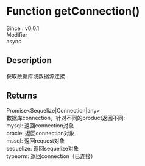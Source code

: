 # Function getConnection()
<font class="since">Since : v0.0.1</font>  
Modifier  
<font class="modifier">async</font>  
## Description
获取数据库或数据源连接  
## Returns
<font class='datatype'>Promise&lt;Sequelize|Connection|any&gt;</font>  
数据库connection，针对不同的product返回不同:  
mysql:      返回connection对象  
oracle:     返回connection对象  
mssql:      返回request对象  
sequelize:  返回sequelize对象  
typeorm:    返回connection（已连接）  
